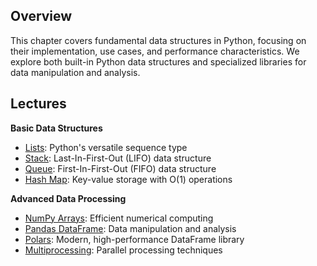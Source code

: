 ## Overview

This chapter covers fundamental data structures in Python, focusing on their implementation, use cases, and performance characteristics. We explore both built-in Python data structures and specialized libraries for data manipulation and analysis.

## Lectures

**Basic Data Structures**

* [Lists](list.md): Python's versatile sequence type
* [Stack](stack.md): Last-In-First-Out (LIFO) data structure
* [Queue](queue.md): First-In-First-Out (FIFO) data structure
* [Hash Map](hash_map.md): Key-value storage with O(1) operations

**Advanced Data Processing**

* [NumPy Arrays](numpy_array.md): Efficient numerical computing
* [Pandas DataFrame](pandas_dataframe.md): Data manipulation and analysis
* [Polars](polars.md): Modern, high-performance DataFrame library
* [Multiprocessing](multiprocess.md): Parallel processing techniques
